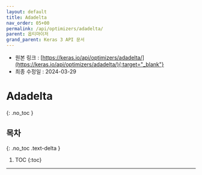 ```yaml
---
layout: default
title: Adadelta
nav_order: 05+00
permalink: /api/optimizers/adadelta/
parent: 옵티마이저
grand_parent: Keras 3 API 문서
---
```


* 원본 링크 : [https://keras.io/api/optimizers/adadelta/](https://keras.io/api/optimizers/adadelta/){:target="_blank"}
* 최종 수정일 : 2024-03-29

# Adadelta
{: .no_toc }

## 목차
{: .no_toc .text-delta }

1. TOC
{:toc}

---

